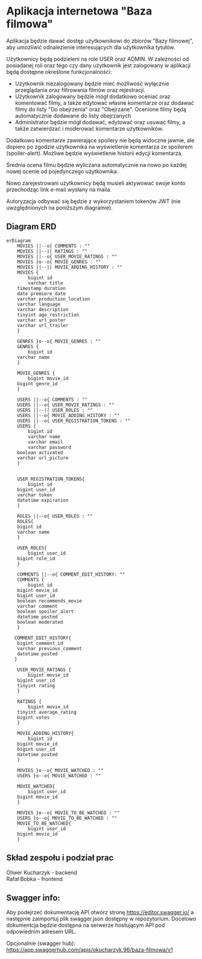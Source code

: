 
# Aplikacja internetowa "Baza filmowa"

Aplikacja będzie dawać dostęp użytkownikowi do zbiorów "Bazy filmowej", aby umożliwić odnalezienie interesujących dla użytkownika tytułów. 

Użytkownicy będą podzieleni na role USER oraz ADMIN. W zależności od posiadanej roli oraz tego czy dany użytkownik jest zalogowany w aplikacji będą dostępne określone funkcjonalności:
* Użytkownik niezalogowany będzie mieć możliwość wyłącznie przeglądania oraz filtrowania filmów oraz rejestracji.
* Użytkownik zalogowany będzie mógł dodatkowo oceniać oraz komentować filmy, a także edytować własne komentarze oraz dodawać filmy do listy "Do obejrzenia" oraz "Obejrzane". Ocenione filmy będą automatycznie dodawane do listy obejrzanych
* Administrator będzie mógł dodawać, edytować oraz usuwać filmy, a także zatwierdzać i moderować komentarze użytkowników.

Dodatkowo komentarze zawierające spoilery nie będą widoczne jawnie, ale dopiero po zgodzie użytkownika na wyświetlenie komentarza ze spoilerem (spoiler-alert). Możliwe będzie wyświetlenie historii edycji komentarza.

Średnia ocena filmu będzie wyliczana automatycznie na nowo po każdej nowej ocenie od pojedynczego użytkownika. 

Nowo zarejestrowani użytkownicy będą musieli aktywować swoje konto przechodząc link e-mail wysłany na maila.

Autoryzacja odbywać się będzie z wykorzystaniem tokenów JWT (nie uwzględnionych na poniższym diagramie).


## Diagram ERD

```mermaid
erDiagram
    MOVIES ||--o{ COMMENTS : ""
    MOVIES ||--|| RATINGS : ""
    MOVIES ||--o{ USER_MOVIE_RATINGS : ""
    MOVIES }o--o{ MOVIE_GENRES : ""
    MOVIES ||--|| MOVIE_ADDING_HISTORY : ""
    MOVIES {
        bigint id
        varchar title
	timestamp duration
	date premiere_date
	varchar production_location
	varchar language
	varchar description
	tinyint age_restriction
	varchar url_poster
	varchar url_trailer
    }
    
    GENRES }o--o{ MOVIE_GENRES : ""
    GENRES {
    	bigint id
	varchar name
    }
    
    MOVIE_GENRES {
    	bigint movie_id
	bigint genre_id
    }
    
    USERS ||--o{ COMMENTS : ""
    USERS ||--o{ USER_MOVIE_RATINGS : ""
    USERS ||--|| USER_ROLES : ""
    USERS ||--o{ MOVIE_ADDING_HISTORY : ""
    USERS ||--o{ USER_REGISTRATION_TOKENS : ""
    USERS {
    	bigint id
        varchar name
        varchar email
        varchar password
	boolean activated
	varchar url_picture
    }
    
    
    USER_REGISTRATION_TOKENS{
    	bigint id
	bigint user_id
	varchar token
	datetime expiration
    }
   
    ROLES ||--o{ USER_ROLES : ""
    ROLES{
   	bigint id
	varchar name
    }
    
    USER_ROLES{
    	bigint user_id
	bigint role_id 
    }
    
    COMMENTS ||--o{ COMMENT_EDIT_HISTORY: ""
    COMMENTS {
    	bigint id
	bigint movie_id
	bigint user_id
	boolean recommends_movie
	varchar comment
	boolean spoiler_alert
	datetime posted
	boolean moderated
    }
    
   COMMENT_EDIT_HISTORY{
   	bigint comment_id
	varchar previous_comment
	datetime posted
   }
    
    USER_MOVIE_RATINGS {
    	bigint movie_id
	bigint user_id
	tinyint rating
    }
    
    RATINGS {
     	bigint movie_id
	tinyint average_rating
	bigint votes
    }
    
    MOVIE_ADDING_HISTORY{
    	bigint id
	bigint movie_id
	bigint user_id
	datetime posted
    }
    
    MOVIES }o--o{ MOVIE_WATCHED : ""    
    USERS }o--o{ MOVIE_WATCHED : ""

    MOVIE_WATCHED{
     	bigint user_id
	bigint movie_id
    }
    
    MOVIES }o--o{ MOVIE_TO_BE_WATCHED : ""    
    USERS }o--o{ MOVIE_TO_BE_WATCHED : ""
    MOVIE_TO_BE_WATCHED{
    	bigint user_id
	bigint movie_id
    }
```
## Skład zespołu i podział prac

Oliwer Kucharzyk - backend \
Rafał Bobka - frontend

## Swagger info:

Aby podejrzeć dokumentację API otwórz stronę https://editor.swagger.io/ a następnie zaimportuj plik swagger.json dostępny w repozytorium. Docelowo dokumentcja będzie dostępna na serwerze hostującym API pod odpowiednim adresem URL.

Opcjonalnie (swagger hub): https://app.swaggerhub.com/apis/okucharzyk.96/baza-filmowa/v1

